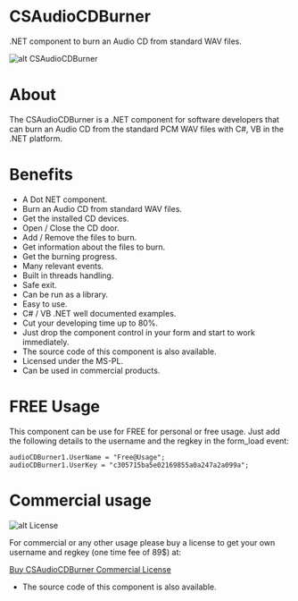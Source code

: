 # CSAudioCDBurner
.NET component to burn an Audio CD from standard WAV files.

![alt CSAudioCDBurner](https://www.microncode.com/developers/cs-audio-cd-burner/images/cs-audio-cd-burner.png "CSAudioCDBurner")

# About
The CSAudioCDBurner is a .NET component for software developers that can burn an Audio CD from the standard PCM WAV files with C#, VB in the .NET platform.

# Benefits
- A Dot NET component.
- Burn an Audio CD from standard WAV files.
- Get the installed CD devices.
- Open / Close the CD door.
- Add / Remove the files to burn.
- Get information about the files to burn.
- Get the burning progress.
- Many relevant events.
- Built in threads handling.
- Safe exit.
- Can be run as a library.
- Easy to use.
- C# / VB .NET well documented examples.
- Cut your developing time up to 80%.
- Just drop the component control in your form and start to work immediately.
- The source code of this component is also available.
- Licensed under the MS-PL.
- Can be used in commercial products.

# FREE Usage
This component can be use for FREE for personal or free usage. Just add the following details to the username and the regkey in the form_load event:

```
audioCDBurner1.UserName = "Free@Usage";
audioCDBurner1.UserKey = "c305715ba5e02169855a0a247a2a099a";
```

# Commercial usage

![alt License](http://microncode.com/images/medal128.png "License")

For commercial or any other usage please buy a license to get your own username and regkey (one time fee of 89$) at:

[Buy CSAudioCDBurner Commercial License](https://order.shareit.com/cart/add?vendorid=200277377&PRODUCT[300914523]=1)

* The source code of this component is also available.